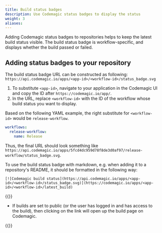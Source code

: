 ```yaml
---
title: Build status badges
description: Use Codemagic status badges to display the status
weight: 3
aliases:
---
```


Adding Codemagic status badges to repositories helps to keep the latest build status visible. The build status badge is workflow-specific, and displays whether the build passed or failed. 

## Adding status badges to your repository

The build status badge URL can be constructed as following: `https://api.codemagic.io/apps/<app-id>/<workflow-id>/status_badge.svg`

1. To substitute `<app-id>`, navigate to your application in the Codemagic UI and copy the ID after `https://codemagic.io/app/`.
2. In the URL, replace `<workflow-id>` with the ID of the workflow whose build status you want to display.

Based on the following YAML example, the right substitute for `<workflow-id>` would be `release-workflow`.
```yaml
workflows:
  release-workflow:
    name: Release
```

Thus, the final URL should look something like `https://api.codemagic.io/apps/5fcd4dc959d78f8de3d0af97/release-workflow/status_badge.svg`.

To use the build status badge with markdown, e.g. when adding it to a repository's README, it should be formatted in the following way:
```
[![Codemagic build status](https://api.codemagic.io/apps/<app-id>/<workflow-id>/status_badge.svg)](https://codemagic.io/apps/<app-id>/<workflow-id>/latest_build)
```

{{<notebox>}}

- If builds are set to public (or the user has logged in and has access to the build), then clicking on the link will open up the build page on Codemagic.

{{</notebox>}}
